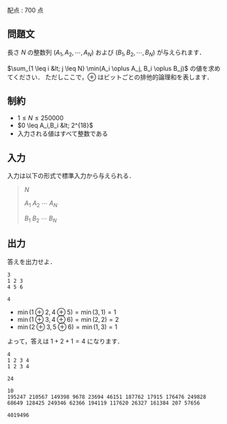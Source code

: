 配点 : $700$ 点

## 問題文

長さ $N$ の整数列 $(A_1,A_2,\cdots,A_N)$ および $(B_1,B_2,\cdots,B_N)$ が与えられます．

$\sum_{1 \leq i &lt; j \leq N} \min(A_i \oplus A_j, B_i \oplus B_j)$ の値を求めてください．
ただしここで，$\oplus$ はビットごとの排他的論理和を表します．

## 制約

- $1 \leq N \leq 250000$
- $0 \leq A_i,B_i &lt; 2^{18}$
- 入力される値はすべて整数である

## 入力

入力は以下の形式で標準入力から与えられる．

> $N$
> 
> $A_1$ $A_2$ $\cdots$ $A_N$
> 
> $B_1$ $B_2$ $\cdots$ $B_N$

## 出力

答えを出力せよ．

```input1
3
1 2 3
4 5 6
```

```output1
4
```

- $\min(1 \oplus 2, 4 \oplus 5)=\min(3,1)=1$
- $\min(1 \oplus 3, 4 \oplus 6)=\min(2,2)=2$
- $\min(2 \oplus 3, 5 \oplus 6)=\min(1,3)=1$

よって，答えは $1+2+1=4$ になります．

```input2
4
1 2 3 4
1 2 3 4
```

```output2
24
```

```input3
10
195247 210567 149398 9678 23694 46151 187762 17915 176476 249828
68649 128425 249346 62366 194119 117620 26327 161384 207 57656
```

```output3
4019496
```